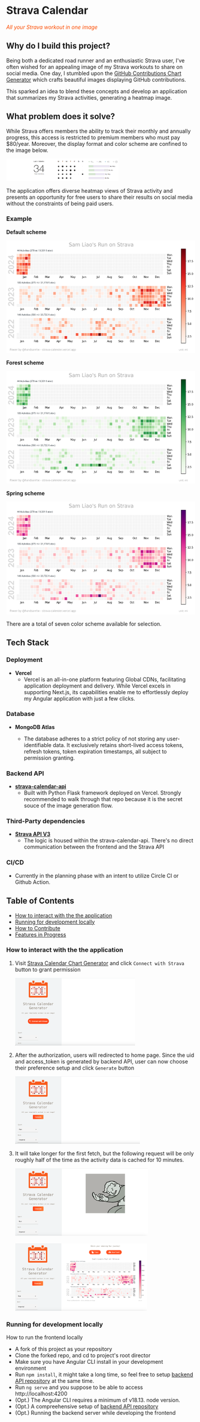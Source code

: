 # Strava Calendar

<p style="color: #fc4c02"><em>All your Strava workout in one image</em></p>

## Why do I build this project?

Being both a dedicated road runner and an enthusiastic Strava user, I've often wished for an appealing image of my Strava workouts to share on social media. One day, I stumbled upon the [GitHub Contributions Chart Generator](https://github.com/sallar/github-contributions-chart) which crafts beautiful images displaying GitHub contributions.

This sparked an idea to blend these concepts and develop an application that summarizes my Strava activities, generating a heatmap image.

## What problem does it solve?

While Strava offers members the ability to track their monthly and annually progress, this access is restricted to premium members who must pay $80/year. Moreover, the display format and color scheme are confined to the image below.

[<img width=300 height=60 src="./src/assets/readme/Strava-calendar-view.png">](https://support.strava.com/hc/en-us/articles/216917697-Your-Strava-Profile-Page#calender)

The application offers diverse heatmap views of Strava activity and presents an opportunity for free users to share their results on social media without the constraints of being paid users.

### Example

**Default scheme**

<img height=300 alt="scheme-Reds" src="./src/assets/example/scheme-Reds.png">

**Forest scheme**

<img  height=300  alt="scheme-Greens" src="./src/assets/example/scheme-Greens.png">

**Spring scheme**

<img  height=300  alt="scheme-PuRd" src="./src/assets/example/scheme-PuRd.png">

There are a total of seven color scheme available for selection.

## Tech Stack

### Deployment

- **Vercel**
  - Vercel is an all-in-one platform
    featuring Global CDNs, facilitating application deployment and delivery. While Vercel excels in supporting Next.js, its capabilities enable me to effortlessly deploy my Angular application with just a few clicks.

### Database

- **MongoDB Atlas**

  - The database adheres to a strict policy of not storing any user-identifiable data. It exclusively retains short-lived access tokens, refresh tokens, token expiration timestamps, all subject to permission granting.

### Backend API

- **[strava-calendar-api](https://github.com/handsamtw/strava-calender-api)**
  - Built with Python Flask framework deployed on Vercel. Strongly recommended to walk through that repo because it is the secret souce of the image generation flow.

### Third-Party dependencies

- **[Strava API V3](https://developers.strava.com/docs/reference/)**
  - The logic is housed within the strava-calendar-api. There's no direct communication between the frontend and the Strava API

### CI/CD

- Currently in the planning phase with an intent to utilize Circle CI or Github Action.

## Table of Contents

- [How to interact with the the application](#how-to-interact-with-the-the-application)
- [Running for development locally](#running-for-development-locally)
- [How to Contribute](#how-to-contribute)
- [Features in Progress](#features-in-progress)

### How to interact with the the application

1. Visit
   [Strava Calendar Chart Generator](strava-calender.vercel.app) and click `Connect with Strava` button to grant permission

   <img  height=180  alt="scheme-PuRd" src="./src/assets/example/noAuth.png">

2. After the authorization, users will redirected to
   home page. Since the uid and access_token is generated by backend API, user can now choose their preference setup and click `Generate` button

    <img  height=180  alt="scheme-PuRd" src="./src/assets/example/isAuth.png">

3. It will take longer for the first fetch, but the following request will be only roughly half of the time as the activity data is cached for 10 minutes.

   <img  height=180  alt="scheme-PuRd" src="./src/assets/example/isLoading.png">
    <br></br>
   <img  height=180  alt="scheme-PuRd" src="./src/assets/example/result.png">

### Running for development locally

How to run the frontend locally

- A fork of this project as your repository
- Clone the forked repo, and cd to project's root director
- Make sure you have Angular CLI install in your development environment
- Run `npm install`, it might take a long time, so feel free to setup [backend API repository](https://github.com/handsamtw/strava-calender-api) at the same time.
- Run `ng serve` and you suppose to be able to access http://localhost:4200
- (Opt.) The Angular CLI requires a minimum of v18.13. node version.
- (Opt.) A compreehensive setup of [backend API repository](https://github.com/handsamtw/strava-calender-api)
- (Opt.) Running the backend server while developing the frontend
